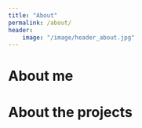 ```yaml
---
title: "About"
permalink: /about/
header:
	image: "/image/header_about.jpg"
---
```



# About me


# About the projects


